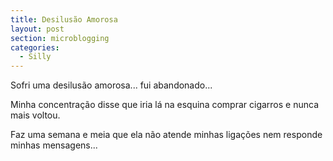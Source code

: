 ```yaml
---
title: Desilusão Amorosa
layout: post
section: microblogging
categories:
  - Silly
---
```


Sofri uma desilusão amorosa... fui abandonado...

Minha concentração disse que iria lá na esquina comprar cigarros e nunca mais voltou.

Faz uma semana e meia que ela não atende minhas ligações nem responde minhas mensagens...
